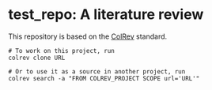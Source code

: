# test_repo: A literature review

This repository is based on the [ColRev](https://github.com/geritwagner/colrev_core) standard.

```
# To work on this project, run
colrev clone URL

# Or to use it as a source in another project, run
colrev search -a "FROM COLREV_PROJECT SCOPE url='URL'"
```
